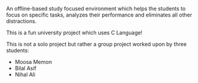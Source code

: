 An offline-based study focused environment which helps the students to focus on specific tasks, analyzes their performance and eliminates all other distractions.


This is a fun university project which uses C Language!

This is not a solo project but rather a group project worked upon by three students:
- Moosa Memon
- Bilal Asif
- Nihal Ali
